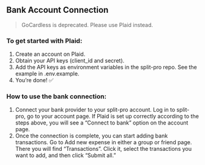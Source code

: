 ## Bank Account Connection

> GoCardless is deprecated. Please use Plaid instead.

### To get started with Plaid:

1. Create an account on Plaid.
2. Obtain your API keys (client_id and secret).
3. Add the API keys as environment variables in the split-pro repo. See the example in .env.example.
4. You’re done! ✅

### How to use the bank connection:

1. Connect your bank provider to your split-pro account. Log in to split-pro, go to your account page. If Plaid is set up correctly according to the steps above, you will see a “Connect to bank” option on the account page.
2. Once the connection is complete, you can start adding bank transactions. Go to Add new expense in either a group or friend page. There you will find “Transactions”. Click it, select the transactions you want to add, and then click “Submit all.”
